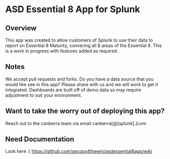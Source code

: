 # ASD Essential 8 App for Splunk
## Overview
This app was created to allow customers of Splunk to use their data to report on Essential 8 Maturity, convering all 8 areas of the Essential 8. This is a work in progress with features added as required.  

## Notes
We accept pull requests and forks.  Do you have a data source that you would like see in this app? Please share with us and we will work to get it integrated. Dashboards are built off of demo data so may require adjustment to suit your environment.  

## Want to take the worry out of deploying this app?
Reach out to the canberra team via email canberra[@]splunk[.]com

## Need Documentation
Look here :) https://github.com/secops4thewin/asdessential8app/wiki


